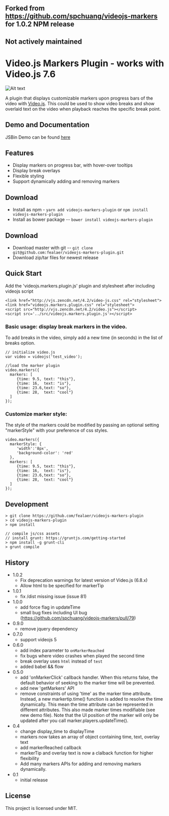 ## Forked from https://github.com/spchuang/videojs-markers for 1.0.2 NPM release
## Not actively maintained

Video.js Markers Plugin - works with Video.js 7.6
===================
![Alt text](https://raw.github.com/fealaer/videojs-markers-plugin/master/screenshot.png "Screen shot of videojs.markers.plugin")

A plugin that displays customizable markers upon progress bars of the video with [Video.js](https://github.com/videojs/video.js/). This could be used to show video breaks and show overlaid text on the video when playback reaches the specific break point.

## Demo and Documentation
JSBin Demo can be found [here](https://codepen.io/fealaer/pen/RwbKeye)

## Features
* Display markers on progress bar, with hover-over tooltips
* Display break overlays
* Flexible styling
* Support dynamically adding and removing markers

## Download

* Install as npm - `yarn add videojs-markers-plugin` or `npm install videojs-markers-plugin`
* Install as bower package -- `bower install videojs-markers-plugin`

## Download

* Download master with git -- `git clone git@github.com:fealaer/videojs-markers-plugin.git`
* Download zip/tar files for newest release

## Quick Start
Add the 'videojs.markers.plugin.js' plugin and stylesheet after including videojs script

    <link href="http://vjs.zencdn.net/4.2/video-js.css" rel="stylesheet">
    <link href="videojs.markers.plugin.css" rel="stylesheet">
    <script src="http://vjs.zencdn.net/4.2/video.js"></script>
    <script src='../src/videojs.markers.plugin.js'></script>

### Basic usage: display break markers in the video.
To add breaks in the video, simply add a new time (in seconds) in the list of breaks option.

    // initialize video.js
    var video = videojs('test_video');

    //load the marker plugin
    video.markers({
      markers: [
         {time: 9.5, text: "this"},
         {time: 16,  text: "is"},
         {time: 23.6,text: "so"},
         {time: 28,  text: "cool"}
      ]
    });

### Customize marker style:
The style of the markers could be modified by passing an optional setting "markerStyle" with your preference of css styles.

    video.markers({
      markerStyle: {
         'width':'8px',
         'background-color': 'red'
      },
      markers: [
         {time: 9.5, text: "this"},
         {time: 16,  text: "is"},
         {time: 23.6,text: "so"},
         {time: 28,  text: "cool"}
      ]    
    });

## Development
```
> git clone https://github.com/fealaer/videojs-markers-plugin
> cd videojs-markers-plugin
> npm install

// compile js/css assets
// install grunt: https://gruntjs.com/getting-started
> npm install -g grunt-cli
> grunt compile
```

## History
- 1.0.2
   - Fix deprecation warnings for latest version of Video.js (6.8.x)
   - Allow html to be specified for markerTip
- 1.0.1
   - fix /dist missing issue (issue 81)
- 1.0.0
   - add force flag in updateTime
   - small bug fixes including UI bug (https://github.com/spchuang/videojs-markers/pull/79)
- 0.9.0
   - remove jquery dependency
- 0.7.0
   - support videojs 5
- 0.6.0
   - add index parameter to `onMarkerReached`
   - fix bugs where video crashes when played the second time
   - break overlay uses `html` instead of `test`
   - added babel && flow
- 0.5.0
   - add 'onMarkerClick' callback handler. When this returns false, the default behavior of seeking to the marker time will be prevented.
   - add new 'getMarkers' API
   - remove constraints of using 'time' as the marker time attribute. Instead, a new markertip.time() function is added to resolve the time dynamically. This mean the time attribute can be represented in different attributes. This also made marker times modifiable (see new demo file). Note that the UI position of the marker will only be updated after you call marker.players.updateTime().
- 0.4
   - change display_time to displayTime
   - markers now takes an array of object containing time, text, overlay text
   - add markerReached callback
   - markerTip and overlay text is now a clalback function for higher flexibility
   - Add many markers APIs for adding and removing markers dynamically.
- 0.1
   - initial release

## License
This project is licensed under MIT.

